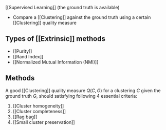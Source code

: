 [[Supervised Learning]] (the ground truth is available)
- Compare a [[Clustering]] against the ground truth using a certain [[Clustering]] quality measure
## Types of [[Extrinsic]] methods
- [[Purity]]
- [[Rand Index]]
- [[Normalized Mutual Information (NMI)]]
## Methods
A good [[Clustering]] quality measure $Q(C,G)$ for a clustering $C$ given the ground truth $G$, should satisfying following 4 essential criteria:
1. [[Cluster homogeneity]]
2. [[Cluster completeness]]
3. [[Rag bag]]
4. [[Small cluster preservation]]